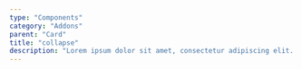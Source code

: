 ```yaml
---
type: "Components"
category: "Addons"
parent: "Card"
title: "collapse"
description: "Lorem ipsum dolor sit amet, consectetur adipiscing elit. Nunc tempus laoreet leo sit amet iaculis."
---
```


<demo>
  <demovanilla src="vanilla/addons/card/collapse">
  </demovanilla>
</demo>

<demo>
  <demovanilla src="vanilla/addons/card/collapse-horizontal">
  </demovanilla>
</demo>
